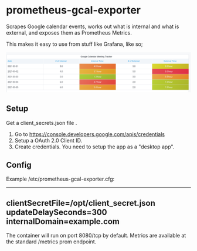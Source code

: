# prometheus-gcal-exporter

Scrapes Google calendar events, works out what is internal and what is
external, and exposes them as Prometheus Metrics.

This makes it easy to use from stuff like Grafana, like so; 

![Grafana screenshot](grafanaScreenshot.png)

## Setup 

Get a client_secrets.json file .

1. Go to https://console.developers.google.com/apis/credentials
2. Setup a OAuth 2.0 Client ID.
3. Create credentials. You need to setup the app as a "desktop app".

## Config

Example /etc/prometheus-gcal-exporter.cfg:

----
clientSecretFile=/opt/client_secret.json
updateDelaySeconds=300
internalDomain=example.com
----

The container will run on port 8080/tcp by default. Metrics are available at
the standard /metrics prom endpoint.
